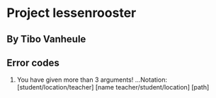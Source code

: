 # Project lessenrooster

## By Tibo Vanheule

## Error codes

1. You have given more than 3 arguments! 
...Notation: [student/location/teacher] [name teacher/student/location] [path]
